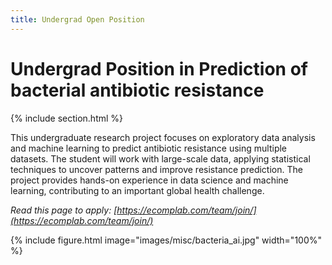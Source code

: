 ```yaml
---
title: Undergrad Open Position
---
```


# Undergrad Position in Prediction of bacterial antibiotic resistance

{% include section.html %}

This undergraduate research project focuses on exploratory data analysis and machine learning to predict antibiotic resistance using multiple datasets. The student will work with large-scale data, applying statistical techniques to uncover patterns and improve resistance prediction. The project provides hands-on experience in data science and machine learning, contributing to an important global health challenge.

*Read this page to apply: [https://ecomplab.com/team/join/](https://ecomplab.com/team/join/)*

{%
  include figure.html
  image="images/misc/bacteria_ai.jpg"
  width="100%"
%}

